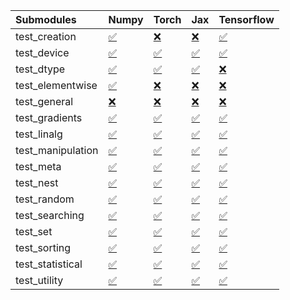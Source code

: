 | Submodules        | Numpy                                                                                                                           | Torch                                                                                                                           | Jax                                                                                                                             | Tensorflow                                                                                                                      |
|:------------------|:--------------------------------------------------------------------------------------------------------------------------------|:--------------------------------------------------------------------------------------------------------------------------------|:--------------------------------------------------------------------------------------------------------------------------------|:--------------------------------------------------------------------------------------------------------------------------------|
| test_creation     | <a href="https://github.com/unifyai/ivy/runs/8102657520?check_suite_focus=true" rel="noopener noreferrer" target="_blank">✅</a> | <a href="https://github.com/unifyai/ivy/runs/8102658758?check_suite_focus=true" rel="noopener noreferrer" target="_blank">❌</a> | <a href="https://github.com/unifyai/ivy/runs/8102660076?check_suite_focus=true" rel="noopener noreferrer" target="_blank">❌</a> | <a href="https://github.com/unifyai/ivy/runs/8102661528?check_suite_focus=true" rel="noopener noreferrer" target="_blank">✅</a> |
| test_device       | <a href="https://github.com/unifyai/ivy/runs/8102657672?check_suite_focus=true" rel="noopener noreferrer" target="_blank">✅</a> | <a href="https://github.com/unifyai/ivy/runs/8102658854?check_suite_focus=true" rel="noopener noreferrer" target="_blank">✅</a> | <a href="https://github.com/unifyai/ivy/runs/8102660178?check_suite_focus=true" rel="noopener noreferrer" target="_blank">✅</a> | <a href="https://github.com/unifyai/ivy/runs/8102661591?check_suite_focus=true" rel="noopener noreferrer" target="_blank">✅</a> |
| test_dtype        | <a href="https://github.com/unifyai/ivy/runs/8102657777?check_suite_focus=true" rel="noopener noreferrer" target="_blank">✅</a> | <a href="https://github.com/unifyai/ivy/runs/8102658935?check_suite_focus=true" rel="noopener noreferrer" target="_blank">✅</a> | <a href="https://github.com/unifyai/ivy/runs/8102660338?check_suite_focus=true" rel="noopener noreferrer" target="_blank">✅</a> | <a href="https://github.com/unifyai/ivy/runs/8102661725?check_suite_focus=true" rel="noopener noreferrer" target="_blank">❌</a> |
| test_elementwise  | <a href="https://github.com/unifyai/ivy/runs/8102657874?check_suite_focus=true" rel="noopener noreferrer" target="_blank">✅</a> | <a href="https://github.com/unifyai/ivy/runs/8102659018?check_suite_focus=true" rel="noopener noreferrer" target="_blank">❌</a> | <a href="https://github.com/unifyai/ivy/runs/8102660446?check_suite_focus=true" rel="noopener noreferrer" target="_blank">❌</a> | <a href="https://github.com/unifyai/ivy/runs/8102661797?check_suite_focus=true" rel="noopener noreferrer" target="_blank">❌</a> |
| test_general      | <a href="https://github.com/unifyai/ivy/runs/8102657946?check_suite_focus=true" rel="noopener noreferrer" target="_blank">❌</a> | <a href="https://github.com/unifyai/ivy/runs/8102659121?check_suite_focus=true" rel="noopener noreferrer" target="_blank">❌</a> | <a href="https://github.com/unifyai/ivy/runs/8102660562?check_suite_focus=true" rel="noopener noreferrer" target="_blank">❌</a> | <a href="https://github.com/unifyai/ivy/runs/8102661857?check_suite_focus=true" rel="noopener noreferrer" target="_blank">❌</a> |
| test_gradients    | <a href="https://github.com/unifyai/ivy/runs/8102658030?check_suite_focus=true" rel="noopener noreferrer" target="_blank">✅</a> | <a href="https://github.com/unifyai/ivy/runs/8102659193?check_suite_focus=true" rel="noopener noreferrer" target="_blank">✅</a> | <a href="https://github.com/unifyai/ivy/runs/8102660718?check_suite_focus=true" rel="noopener noreferrer" target="_blank">✅</a> | <a href="https://github.com/unifyai/ivy/runs/8102661970?check_suite_focus=true" rel="noopener noreferrer" target="_blank">✅</a> |
| test_linalg       | <a href="https://github.com/unifyai/ivy/runs/8102658120?check_suite_focus=true" rel="noopener noreferrer" target="_blank">✅</a> | <a href="https://github.com/unifyai/ivy/runs/8102659249?check_suite_focus=true" rel="noopener noreferrer" target="_blank">✅</a> | <a href="https://github.com/unifyai/ivy/runs/8102660823?check_suite_focus=true" rel="noopener noreferrer" target="_blank">✅</a> | <a href="https://github.com/unifyai/ivy/runs/8102662029?check_suite_focus=true" rel="noopener noreferrer" target="_blank">✅</a> |
| test_manipulation | <a href="https://github.com/unifyai/ivy/runs/8102658204?check_suite_focus=true" rel="noopener noreferrer" target="_blank">✅</a> | <a href="https://github.com/unifyai/ivy/runs/8102659319?check_suite_focus=true" rel="noopener noreferrer" target="_blank">✅</a> | <a href="https://github.com/unifyai/ivy/runs/8102660896?check_suite_focus=true" rel="noopener noreferrer" target="_blank">✅</a> | <a href="https://github.com/unifyai/ivy/runs/8102662093?check_suite_focus=true" rel="noopener noreferrer" target="_blank">✅</a> |
| test_meta         | <a href="https://github.com/unifyai/ivy/runs/8102658265?check_suite_focus=true" rel="noopener noreferrer" target="_blank">✅</a> | <a href="https://github.com/unifyai/ivy/runs/8102659384?check_suite_focus=true" rel="noopener noreferrer" target="_blank">✅</a> | <a href="https://github.com/unifyai/ivy/runs/8102660978?check_suite_focus=true" rel="noopener noreferrer" target="_blank">✅</a> | <a href="https://github.com/unifyai/ivy/runs/8102662151?check_suite_focus=true" rel="noopener noreferrer" target="_blank">✅</a> |
| test_nest         | <a href="https://github.com/unifyai/ivy/runs/8102658328?check_suite_focus=true" rel="noopener noreferrer" target="_blank">✅</a> | <a href="https://github.com/unifyai/ivy/runs/8102659442?check_suite_focus=true" rel="noopener noreferrer" target="_blank">✅</a> | <a href="https://github.com/unifyai/ivy/runs/8102661047?check_suite_focus=true" rel="noopener noreferrer" target="_blank">✅</a> | <a href="https://github.com/unifyai/ivy/runs/8102662242?check_suite_focus=true" rel="noopener noreferrer" target="_blank">✅</a> |
| test_random       | <a href="https://github.com/unifyai/ivy/runs/8102658390?check_suite_focus=true" rel="noopener noreferrer" target="_blank">✅</a> | <a href="https://github.com/unifyai/ivy/runs/8102659515?check_suite_focus=true" rel="noopener noreferrer" target="_blank">✅</a> | <a href="https://github.com/unifyai/ivy/runs/8102661112?check_suite_focus=true" rel="noopener noreferrer" target="_blank">✅</a> | <a href="https://github.com/unifyai/ivy/runs/8102662323?check_suite_focus=true" rel="noopener noreferrer" target="_blank">✅</a> |
| test_searching    | <a href="https://github.com/unifyai/ivy/runs/8102658452?check_suite_focus=true" rel="noopener noreferrer" target="_blank">✅</a> | <a href="https://github.com/unifyai/ivy/runs/8102659604?check_suite_focus=true" rel="noopener noreferrer" target="_blank">✅</a> | <a href="https://github.com/unifyai/ivy/runs/8102661199?check_suite_focus=true" rel="noopener noreferrer" target="_blank">✅</a> | <a href="https://github.com/unifyai/ivy/runs/8102662396?check_suite_focus=true" rel="noopener noreferrer" target="_blank">✅</a> |
| test_set          | <a href="https://github.com/unifyai/ivy/runs/8102658528?check_suite_focus=true" rel="noopener noreferrer" target="_blank">✅</a> | <a href="https://github.com/unifyai/ivy/runs/8102659680?check_suite_focus=true" rel="noopener noreferrer" target="_blank">✅</a> | <a href="https://github.com/unifyai/ivy/runs/8102661247?check_suite_focus=true" rel="noopener noreferrer" target="_blank">✅</a> | <a href="https://github.com/unifyai/ivy/runs/8102662491?check_suite_focus=true" rel="noopener noreferrer" target="_blank">✅</a> |
| test_sorting      | <a href="https://github.com/unifyai/ivy/runs/8102658588?check_suite_focus=true" rel="noopener noreferrer" target="_blank">✅</a> | <a href="https://github.com/unifyai/ivy/runs/8102659771?check_suite_focus=true" rel="noopener noreferrer" target="_blank">✅</a> | <a href="https://github.com/unifyai/ivy/runs/8102661314?check_suite_focus=true" rel="noopener noreferrer" target="_blank">✅</a> | <a href="https://github.com/unifyai/ivy/runs/8102662593?check_suite_focus=true" rel="noopener noreferrer" target="_blank">✅</a> |
| test_statistical  | <a href="https://github.com/unifyai/ivy/runs/8102658639?check_suite_focus=true" rel="noopener noreferrer" target="_blank">✅</a> | <a href="https://github.com/unifyai/ivy/runs/8102659874?check_suite_focus=true" rel="noopener noreferrer" target="_blank">✅</a> | <a href="https://github.com/unifyai/ivy/runs/8102661399?check_suite_focus=true" rel="noopener noreferrer" target="_blank">✅</a> | <a href="https://github.com/unifyai/ivy/runs/8102662777?check_suite_focus=true" rel="noopener noreferrer" target="_blank">✅</a> |
| test_utility      | <a href="https://github.com/unifyai/ivy/runs/8102658699?check_suite_focus=true" rel="noopener noreferrer" target="_blank">✅</a> | <a href="https://github.com/unifyai/ivy/runs/8102659957?check_suite_focus=true" rel="noopener noreferrer" target="_blank">✅</a> | <a href="https://github.com/unifyai/ivy/runs/8102661462?check_suite_focus=true" rel="noopener noreferrer" target="_blank">✅</a> | <a href="https://github.com/unifyai/ivy/runs/8102662870?check_suite_focus=true" rel="noopener noreferrer" target="_blank">✅</a> |